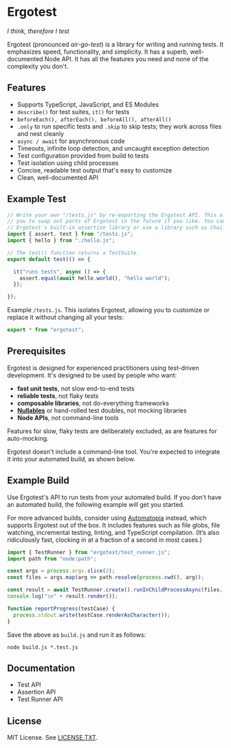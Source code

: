 # Ergotest

*I think, therefore I test*

Ergotest (pronounced *air-go-test*) is a library for writing and running tests. It emphasizes speed, functionality, and simplicity. It has a superb, well-documented Node API. It has all the features you need and none of the complexity you don't.


## Features

* Supports TypeScript, JavaScript, and ES Modules
* `describe()` for test suites, `it()` for tests
* `beforeEach(), afterEach(), beforeAll(), afterAll()`
* `.only` to run specific tests and `.skip` to skip tests; they work across files and nest cleanly
* `async / await` for asynchronous code
* Timeouts, infinite loop detection, and uncaught exception detection
* Test configuration provided from build to tests
* Test isolation using child processes
* Concise, readable test output that's easy to customize
* Clean, well-documented API


## Example Test

```javascript
// Write your own "/tests.js" by re-exporting the Ergotest API. This allows
// you to swap out parts of Ergotest in the future if you like. You can use
// Ergotest's built-in assertion library or use a library such as Chai.
import { assert, test } from "/tests.js";
import { hello } from "./hello.js";

// The test() function returns a TestSuite.
export default test(() => {

  it("runs tests", async () => {
    assert.equal(await hello.world(), "hello world");
  });

});
```

Example `/tests.js`. This isolates Ergotest, allowing you to customize or replace it without changing all your tests:

```javascript
export * from "ergotest";
```


## Prerequisites

Ergotest is designed for experienced practitioners using test-driven development. It's designed to be used by people who want:

* **fast unit tests**, not slow end-to-end tests
* **reliable tests**, not flaky tests
* **composable libraries**, not do-everything frameworks
* **[Nullables](https://www.jamesshore.com/s/nullables)** or hand-rolled test doubles, not mocking libraries
* **Node APIs**, not command-line tools

Features for slow, flaky tests are deliberately excluded, as are features for auto-mocking.

Ergotest doesn't include a command-line tool. You're expected to integrate it into your automated build, as shown below.


## Example Build

Use Ergotest's API to run tests from your automated build. If you don't have an automated build, the following example will get you started. 

For more advanced builds, consider using [Automatopia](https://github.com/jamesshore/automatopia) instead, which supports Ergotest out of the box. It includes features such as file globs, file watching, incremental testing, linting, and TypeScript compilation. (It’s also ridiculously fast, clocking in at a fraction of a second in most cases.)

```javascript
import { TestRunner } from "ergotest/test_runner.js";
import path from "node:path";

const args = process.argv.slice(2);
const files = args.map(arg => path.resolve(process.cwd(), arg));

const result = await TestRunner.create().runInChildProcessAsync(files, { notifyFn: reportProgress });
console.log("\n" + result.render());

function reportProgress(testCase) {
  process.stdout.write(testCase.renderAsCharacter());
}
```

Save the above as `build.js` and run it as follows:

```shell
node build.js *.test.js
```


## Documentation

* Test API
* Assertion API
* Test Runner API


## License

MIT License. See [LICENSE.TXT](LICENSE.TXT).


